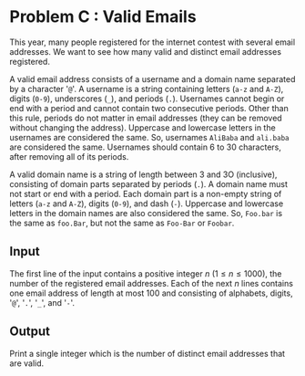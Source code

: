 # Problem C : Valid Emails

This year, many people registered for the internet contest with several email addresses. We want to see how many valid and distinct email addresses registered.

A valid email address consists of a username and a domain name separated by a character '`@`'. A username is a string containing letters (`a-z` and `A-Z`), digits (`0-9`), underscores (`_`), and periods (`.`). Usernames cannot begin or end with a period and cannot contain two consecutive periods. Other than this rule, periods do not matter in email addresses (they can be removed without changing the address). Uppercase and lowercase letters in the usernames are considered the same. So, usernames `AliBaba` and `ali.baba` are considered the same. Usernames should contain 6 to 30 characters, after removing all of its periods.

A valid domain name is a string of length between 3 and 3O (inclusive), consisting of domain parts separated by periods (`.`). A domain name must not start or end with a period. Each domain part is a non-empty string of letters (`a-z` and `A-Z`), digits (`0-9`), and dash (`-`). Uppercase and lowercase letters in the domain names are also considered the same. So, `Foo.bar` is the same as `foo.Bar`, but not the same as `Foo-Bar` or `Foobar`.

## Input

The first line of the input contains a positive integer $n$ ($1 \le n \le 1000$), the number of the registered email addresses. Each of the next $n$ lines contains one email address of length at most 100 and consisting of alphabets, digits, '`@`', '`.`', '`_`', and '`-`'.

## Output

Print a single integer which is the number of distinct email addresses that are valid.
